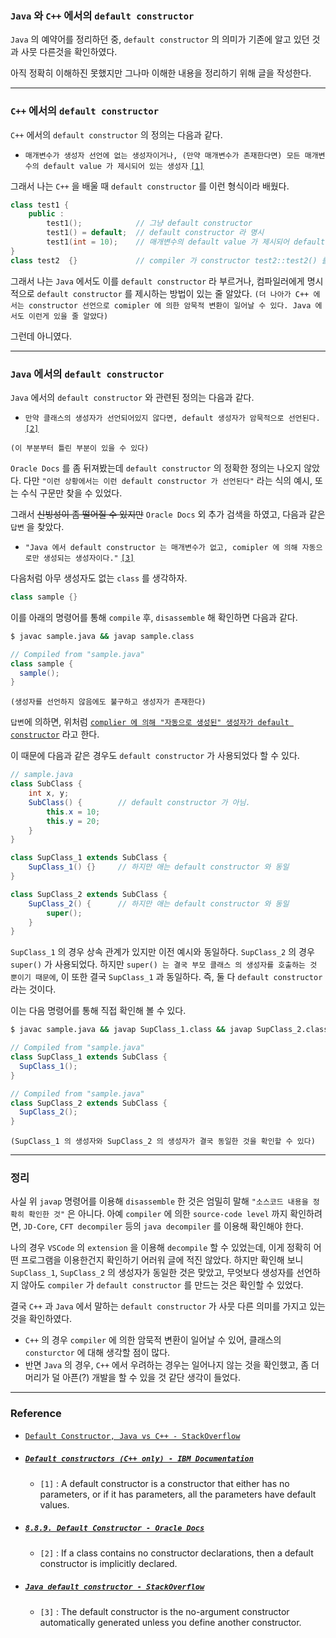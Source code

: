 
### `Java` 와 `C++` 에서의 `default constructor`

`Java` 의 예약어를 정리하던 중, `default constructor` 의 의미가 기존에 알고 있던 것과 사뭇 다른것을 확인하였다.

아직 정확히 이해하진 못했지만 그나마 이해한 내용을 정리하기 위해 글을 작성한다.

---

### `C++` 에서의 `default constructor`

`C++` 에서의 `default constructor` 의 정의는 다음과 같다.

- `매개변수가 생성자 선언에 없는 생성자이거나, (만약 매개변수가 존재한다면) 모든 매개변수의 default value 가 제시되어 있는 생성자` [`[1]`](#default-constructors-c-only---ibm-documentation)

그래서 나는 `C++` 을 배울 때 `default constructor` 를 이런 형식이라 배웠다.

```cpp
class test1 {
    public : 
        test1();            // 그냥 default constructor
        test1() = default;  // default constructor 라 명시
        test1(int = 10);    // 매개변수의 default value 가 제시되어 default constructor
}
class test2  {}             // compiler 가 constructor test2::test2() 를 암묵적으로 만듬
```

그래서 나는 `Java` 에서도 이를 `default constructor` 라 부르거나, 컴파일러에게 명시적으로 `default constructor` 를 제시하는 방법이 있는 줄 알았다.
`(더 나아가 C++ 에서는 constructor 선언으로 comipler 에 의한 암묵적 변환이 일어날 수 있다. Java 에서도 이런게 있을 줄 알았다)`

그런데 아니였다.

---

### `Java` 에서의 `default constructor`

`Java` 에서의 `default constructor` 와 관련된 정의는 다음과 같다.

- `만약 클래스의 생성자가 선언되어있지 않다면, default 생성자가 암묵적으로 선언된다.` [`[2]`](#889-default-constructor---oracle-docs)

`(이 부분부터 틀린 부분이 있을 수 있다)`

`Oracle Docs` 를 좀 뒤져봤는데 `default constructor` 의 정확한 정의는 나오지 않았다. 다만 `"이런 상황에서는 이런 default constructor 가 선언된다"` 라는 식의 예시, 또는 수식 구문만 찾을 수 있었다.

그래서 ~~신빙성이 좀 떨어질 수 있지만~~ `Oracle Docs` 외 추가 검색을 하였고, 다음과 같은 `답변` 을 찾았다.

- `"Java 에서 default constructor 는 매개변수가 없고, comipler 에 의해 자동으로만 생성되는 생성자이다."` [`[3]`](#java-default-constructor---stackoverflow)

다음처럼 아무 생성자도 없는 `class` 를 생각하자.

```java
class sample {}
```

이를 아래의 명령어를 통해 `compile` 후, `disassemble` 해 확인하면 다음과 같다.

```bash
$ javac sample.java && javap sample.class
```
```java
// Compiled from "sample.java"
class sample {
  sample();
}
```
`(생성자를 선언하지 않음에도 불구하고 생성자가 존재한다)`

`답변`에 의하면, 위처럼 <ins>`complier 에 의해 "자동으로 생성된" 생성자가 default constructor`</ins> 라고 한다.

이 때문에 다음과 같은 경우도 `default constructor` 가 사용되었다 할 수 있다.


```java
// sample.java
class SubClass {
    int x, y;
    SubClass() {        // default constructor 가 아님.
        this.x = 10;    
        this.y = 20;
    }
}

class SupClass_1 extends SubClass {
    SupClass_1() {}     // 하지만 애는 default constructor 와 동일
}

class SupClass_2 extends SubClass {
    SupClass_2() {      // 하지만 애는 default constructor 와 동일
        super();
    }
}
```

`SupClass_1` 의 경우 상속 관계가 있지만 이전 예시와 동일하다.
`SupClass_2` 의 경우 `super()` 가 사용되었다. 하지만 `super() 는 결국 부모 클래스 의 생성자를 호출하는 것 뿐이기 때문에`, 이 또한 결국 `SupClass_1` 과 동일하다. 즉, 둘 다 `default constructor` 라는 것이다.

이는 다음 명령어를 통해 직접 확인해 볼 수 있다.

```bash
$ javac sample.java && javap SupClass_1.class && javap SupClass_2.class
```
```java
// Compiled from "sample.java"
class SupClass_1 extends SubClass {
  SupClass_1();
}
```
```java
// Compiled from "sample.java"
class SupClass_2 extends SubClass {
  SupClass_2();
}
```
`(SupClass_1 의 생성자와 SupClass_2 의 생성자가 결국 동일한 것을 확인할 수 있다)`

---

### 정리

사실 위 `javap` 명령어를 이용해 `disassemble` 한 것은 엄밀히 말해 `"소스코드 내용을 정확히 확인한 것"` 은 아니다. 아예 `compiler` 에 의한 `source-code level` 까지 확인하려면, `JD-Core`, `CFT decompiler` 등의 `java decompiler` 를 이용해 확인해야 한다.

나의 경우 `VSCode` 의 `extension` 을 이용해 `decompile` 할 수 있었는데, 이게 정확히 어떤 프로그램을 이용한건지 확인하기 어러워 글에 적진 않았다.
하지만 확인해 보니 `SupClass_1`, `SupClass_2` 의 생성자가 동일한 것은 맞았고, 무엇보다 생성자를 선언하지 않아도 `compiler` 가 `default constructor` 를 만드는 것은 확인할 수 있었다.

결국 `C++` 과 `Java` 에서 말하는 `default constructor` 가 사뭇 다른 의미를 가지고 있는 것을 확인하였다.
- `C++` 의 경우 `compiler` 에 의한 암묵적 변환이 일어날 수 있어, 클래스의 `consturctor` 에 대해 생각할 점이 많다.
- 반면 `Java` 의 경우, `C++` 에서 우려하는 경우는 일어나지 않는 것을 확인했고, 좀 더 머리가 덜 아픈(?) 개발을 할 수 있을 것 같단 생각이 들었다.

---

### Reference

- [`Default Constructor, Java vs C++ - StackOverflow`](https://stackoverflow.com/questions/29664783/default-constructor-java-vs-c)

- ##### [`Default constructors (C++ only) - IBM Documentation`](https://www.ibm.com/docs/en/zos/3.1.0?topic=only-default-constructors-c)
    - `[1]` : A default constructor is a constructor that either has no parameters, or if it has parameters, all the parameters have default values.

- ##### [`8.8.9. Default Constructor - Oracle Docs`](https://docs.oracle.com/javase/specs/jls/se8/html/jls-8.html#jls-8.8.9)
    - `[2]` : If a class contains no constructor declarations, then a default constructor is implicitly declared.

- ##### [`Java default constructor - StackOverflow`](https://stackoverflow.com/questions/29664783/default-constructor-java-vs-c)
    - `[3]` : The default constructor is the no-argument constructor automatically generated unless you define another constructor.
